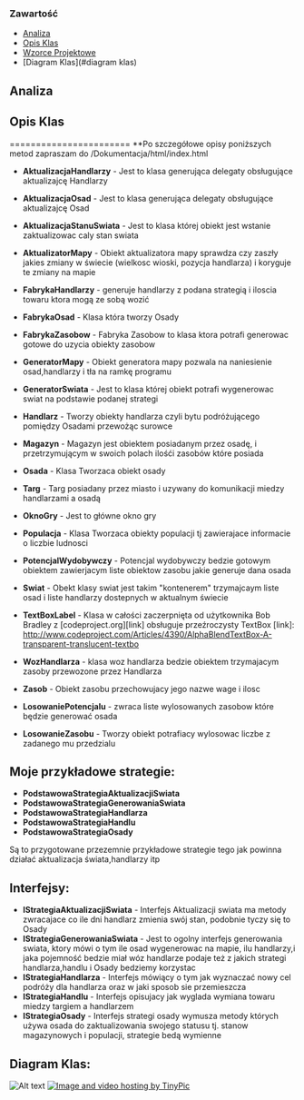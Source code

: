 ### Zawartość
* [Analiza](#analiza)
* [Opis Klas](#opis-klas)
* [Wzorce Projektowe](#Wzorce)
* [Diagram Klas](#diagram klas)


## Analiza


## Opis Klas
=======================
**Po szczegółowe opisy poniższych metod zapraszam do /Dokumentacja/html/index.html
* **AktualizacjaHandlarzy**  - Jest to klasa generująca delegaty obsługujące aktualizajcę Handlarzy
* **AktualizacjaOsad**  - Jest to klasa generująca delegaty obsługujące aktualizajcę Osad
* **AktualizacjaStanuSwiata**  - Jest to klasa której obiekt jest wstanie zaktualizowac caly stan swiata
* **AktualizatorMapy**  - Obiekt aktualizatora mapy sprawdza czy zaszły jakies zmiany w świecie (wielkosc wioski, pozycja handlarza) i koryguje te zmiany na mapie

* **FabrykaHandlarzy**  -  generuje handlarzy z podana strategią i iloscia towaru ktora mogą ze sobą wozić
* **FabrykaOsad**  -  Klasa która tworzy Osady
* **FabrykaZasobow**  - Fabryka Zasobow to klasa ktora potrafi generowac gotowe do uzycia obiekty zasobow

* **GeneratorMapy**  - Obiekt generatora mapy pozwala na naniesienie osad,handlarzy i tła na ramkę programu
* **GeneratorSwiata**  - Jest to klasa której obiekt potrafi wygenerowac swiat na podstawie podanej strategi
 
* **Handlarz**  -  Tworzy obiekty handlarza czyli bytu podróżującego pomiędzy Osadami przewożąc surowce
* **Magazyn**  - Magazyn jest obiektem posiadanym przez osadę, i przetrzymującym w swoich polach ilośći zasobów które posiada
* **Osada**  - Klasa Tworzaca obiekt osady
* **Targ**  - Targ posiadany przez miasto i uzywany do komunikacji miedzy handlarzami a osadą

* **OknoGry**  - Jest to główne okno gry

* **Populacja**  -	Klasa Tworzaca obiekty populacji tj zawierajace informacie o liczbie ludnosci
* **PotencjalWydobywczy**  - Potencjal wydobywczy bedzie gotowym obiektem zawierjacym liste obiektow zasobu jakie generuje dana osada
* **Swiat**  - Obekt klasy swiat jest takim "kontenerem" trzymajcaym liste osad i liste handlarzy dostepnych w aktualnym świecie 
 
* **TextBoxLabel**  - Klasa w całości zaczerpnięta od użytkownika Bob Bradley z [codeproject.org][link] obsługuje przeźroczysty TextBox 
[link]: http://www.codeproject.com/Articles/4390/AlphaBlendTextBox-A-transparent-translucent-textbo

* **WozHandlarza**  - klasa woz handlarza bedzie obiektem trzymajacym zasoby przewozone przez Handlarza
* **Zasob**  - Obiekt zasobu przechowujacy jego nazwe wage i ilosc
 
* **LosowaniePotencjalu**  - zwraca liste wylosowanych zasobow które będzie generować osada
* **LosowanieZasobu**  - Tworzy obiekt potrafiacy wylosowac liczbe z zadanego mu przedzialu



Moje przykładowe strategie: 
---------------------------
* **PodstawowaStrategiaAktualizacjiSwiata**
* **PodstawowaStrategiaGenerowaniaSwiata**
* **PodstawowaStrategiaHandlarza**
* **PodstawowaStrategiaHandlu**
* **PodstawowaStrategiaOsady**

Są to przygotowane przezemnie przykładowe strategie tego jak powinna działać aktualizacja świata,handlarzy itp
 
Interfejsy:
---------------------------
* **IStrategiaAktualizacjiSwiata**  - Interfejs Aktualizacji swiata ma metody zwracajace co ile dni handlarz zmienia swój stan, podobnie tyczy się to Osady
* **IStrategiaGenerowaniaSwiata**  -	Jest to ogolny interfejs generowania swiata, ktory mówi o tym ile osad wygenerowac na mapie, ilu handlarzy,i jaka pojemność bedzie miał wóz handlarze podaje też z jakich strategi handlarza,handlu i Osady bedziemy korzystac
* **IStrategiaHandlarza**  - Interfejs mówiący o tym jak wyznaczać nowy cel podróży dla handlarza oraz w jaki sposob sie przemieszcza
* **IStrategiaHandlu**  -  Interfejs opisujacy jak wyglada wymiana towaru miedzy targiem a handlarzem 
* **IStrategiaOsady**  - Interfejs strategi osady wymusza metody których używa osada do zaktualizowania swojego statusu tj. stanow magazynowych i populacji, strategie bedą wymienne
 
Diagram Klas:
-----------------------------
![Alt text](http://i60.tinypic.com/jidcty.jpg)
<a href="http://pl.tinypic.com?ref=jidcty" target="_blank"><img src="http://i60.tinypic.com/jidcty.jpg" border="0" alt="Image and video hosting by TinyPic"></a>
